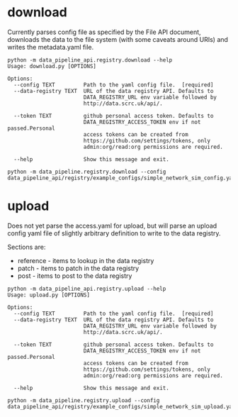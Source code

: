 # download
Currently parses config file as specified by the File API document, downloads the data to the file system (with some caveats around URIs) and writes the metadata.yaml file. 
 
```
python -m data_pipeline_api.registry.download --help
Usage: download.py [OPTIONS]

Options:
  --config TEXT         Path to the yaml config file.  [required]
  --data-registry TEXT  URL of the data registry API. Defaults to
                        DATA_REGISTRY_URL env variable followed by
                        http://data.scrc.uk/api/.

  --token TEXT          github personal access token. Defaults to
                        DATA_REGISTRY_ACCESS_TOKEN env if not passed.Personal
                        access tokens can be created from
                        https://github.com/settings/tokens, only
                        admin:org/read:org permissions are required.

  --help                Show this message and exit.

```

```
python -m data_pipeline.registry.download --config data_pipeline_api/registry/example_configs/simple_network_sim_config.yaml
```

# upload
Does not yet parse the access.yaml for upload, but will parse an upload config yaml file of slightly arbitrary definition to write to the data registry.

Sections are:
* reference - items to lookup in the data registry
* patch - items to patch in the data registry
* post - items to post to the data registry

```
python -m data_pipeline_api.registry.upload --help
Usage: upload.py [OPTIONS]

Options:
  --config TEXT         Path to the yaml config file.  [required]
  --data-registry TEXT  URL of the data registry API. Defaults to
                        DATA_REGISTRY_URL env variable followed by
                        http://data.scrc.uk/api/.

  --token TEXT          github personal access token. Defaults to
                        DATA_REGISTRY_ACCESS_TOKEN env if not passed.Personal
                        access tokens can be created from
                        https://github.com/settings/tokens, only
                        admin:org/read:org permissions are required.

  --help                Show this message and exit.
```

```
python -m data_pipeline.registry.upload --config data_pipeline_api/registry/example_configs/simple_network_sim_upload.yaml
```